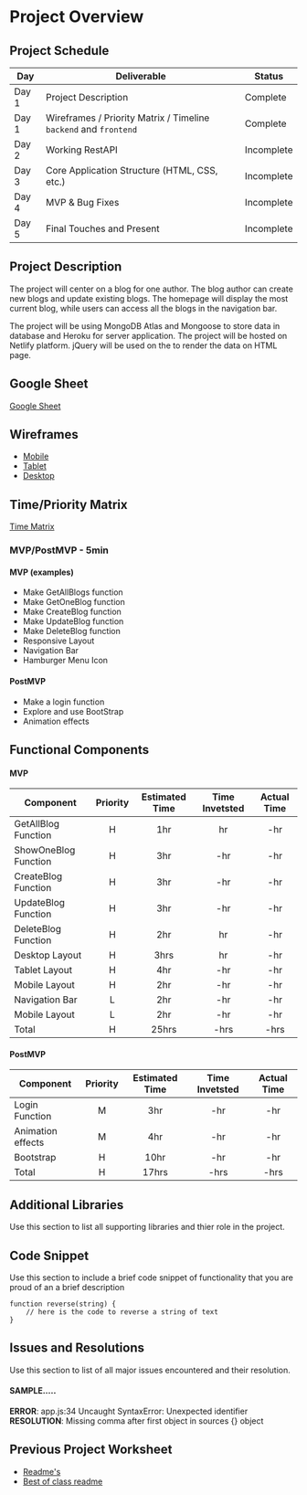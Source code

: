 # Project Overview

## Project Schedule

|  Day | Deliverable | Status
|---|---| ---|
|Day 1| Project Description | Complete
|Day 1| Wireframes / Priority Matrix / Timeline `backend` and `frontend`| Complete
|Day 2| Working RestAPI | Incomplete
|Day 3| Core Application Structure (HTML, CSS, etc.) | Incomplete
|Day 4| MVP & Bug Fixes | Incomplete
|Day 5| Final Touches and Present | Incomplete

## Project Description

The project will center on a blog for one author. The blog author can create new blogs and update existing blogs. The homepage will display the most current blog, while users can access all the blogs in the navigation bar.

The project will be using MongoDB Atlas and Mongoose to store data in database and Heroku for server application. The project will be hosted on Netlify platform. jQuery will be used on the to render the data on HTML page.

## Google Sheet

[Google Sheet](https://docs.google.com/spreadsheets/d/1DRhpnHYU-LVnRYKSALXm_xbMCZ3FsTs6Zl-VJ1MU49E/edit#gid=0) 

## Wireframes

- [Mobile](https://res.cloudinary.com/dhiwn0i0g/image/upload/v1596169417/IMG_0103_eukewy.png)
- [Tablet](https://res.cloudinary.com/dhiwn0i0g/image/upload/v1596169416/IMG_0102_oxoxnb.png)
- [Desktop](https://res.cloudinary.com/dhiwn0i0g/image/upload/v1596169416/IMG_0102_oxoxnb.png)


## Time/Priority Matrix 

[Time Matrix](https://res.cloudinary.com/dhiwn0i0g/image/upload/v1596169416/IMG_0106_bant2d.png) 

### MVP/PostMVP - 5min 

#### MVP (examples)

- Make GetAllBlogs function
- Make GetOneBlog function
- Make CreateBlog function
- Make UpdateBlog function
- Make DeleteBlog function
- Responsive Layout
- Navigation Bar
- Hamburger Menu Icon


#### PostMVP 

- Make a login function 
- Explore and use BootStrap
- Animation effects

## Functional Components

#### MVP
| Component | Priority | Estimated Time | Time Invetsted | Actual Time |
| --- | :---: |  :---: | :---: | :---: |
| GetAllBlog Function | H | 1hr | hr | -hr|
| ShowOneBlog Function | H | 3hr | -hr | -hr|
| CreateBlog Function | H | 3hr | -hr | -hr|
| UpdateBlog Function | H | 3hr| -hr | -hr |
| DeleteBlog Function| H | 2hr | hr | -hr|
| Desktop Layout | H | 3hrs| hr | -hr |
| Tablet Layout | H | 4hr | -hr | -hr|
| Mobile Layout | H| 2hr | -hr | -hr|
| Navigation Bar | L | 2hr | -hr | -hr|
| Mobile Layout | L | 2hr | -hr | -hr|
| Total | H | 25hrs| -hrs | -hrs |

#### PostMVP
| Component | Priority | Estimated Time | Time Invetsted | Actual Time |
| --- | :---: |  :---: | :---: | :---: |
| Login Function | M | 3hr | -hr | -hr|
| Animation effects| M | 4hr | -hr | -hr|
| Bootstrap | H | 10hr | -hr | -hr|
| Total | H | 17hrs| -hrs | -hrs |

## Additional Libraries
 Use this section to list all supporting libraries and thier role in the project. 

## Code Snippet

Use this section to include a brief code snippet of functionality that you are proud of an a brief description  

```
function reverse(string) {
	// here is the code to reverse a string of text
}
```

## Issues and Resolutions
 Use this section to list of all major issues encountered and their resolution.

#### SAMPLE.....
**ERROR**: app.js:34 Uncaught SyntaxError: Unexpected identifier                                
**RESOLUTION**: Missing comma after first object in sources {} object

## Previous Project Worksheet
 - [Readme's](https://github.com/jkeohan/fewd-class-repo/tree/master/final-project-worksheet/project-worksheet-examples)
 - [Best of class readme](https://github.com/jkeohan/fewd-class-repo/blob/master/final-project-worksheet/project-worksheet-examples/portfolio-gracie.md)

